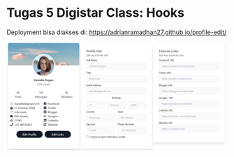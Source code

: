 # Tugas 5 Digistar Class: Hooks
Deployment bisa diakses di: https://adrianramadhan27.github.io/profile-edit/

![alt text](image.png)

